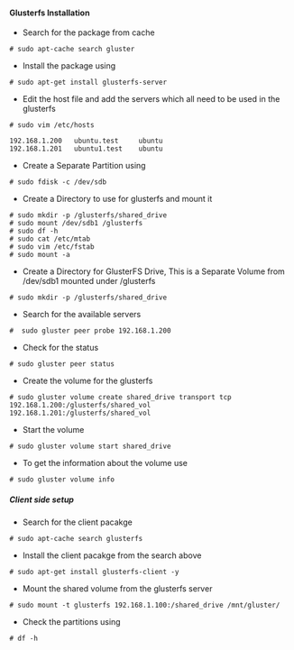#### Glusterfs Installation

* Search for the package from cache


```
# sudo apt-cache search gluster
```

* Install the package using


```
# sudo apt-get install glusterfs-server
```


* Edit the host file and add the servers which all need to be used in the glusterfs 


```
# sudo vim /etc/hosts

192.168.1.200   ubuntu.test     ubuntu
192.168.1.201	ubuntu1.test	ubuntu
```

* Create a Separate Partition using 

```
# sudo fdisk -c /dev/sdb
```

* Create a Directory to use for glusterfs and mount it


```
# sudo mkdir -p /glusterfs/shared_drive
# sudo mount /dev/sdb1 /glusterfs
# sudo df -h 
# sudo cat /etc/mtab
# sudo vim /etc/fstab
# sudo mount -a
```

* Create a Directory for GlusterFS Drive, This is a Separate Volume from /dev/sdb1 mounted under /glusterfs


```
# sudo mkdir -p /glusterfs/shared_drive
```

* Search for the available servers

```
#  sudo gluster peer probe 192.168.1.200
```

* Check for the status


```
# sudo gluster peer status
```

* Create the volume for the glusterfs


```
# sudo gluster volume create shared_drive transport tcp 192.168.1.200:/glusterfs/shared_vol 192.168.1.201:/glusterfs/shared_vol
```

* Start the volume 


```
# sudo gluster volume start shared_drive
```

* To get the information about the volume use


```
# sudo gluster volume info
```

##### Client side setup


* Search for the client pacakge


```
# sudo apt-cache search glusterfs
```

* Install the client pacakge from the search above


```
# sudo apt-get install glusterfs-client -y
```

* Mount the shared volume from the glusterfs server

```
# sudo mount -t glusterfs 192.168.1.100:/shared_drive /mnt/gluster/
```


* Check the partitions using 


```
# df -h
```


